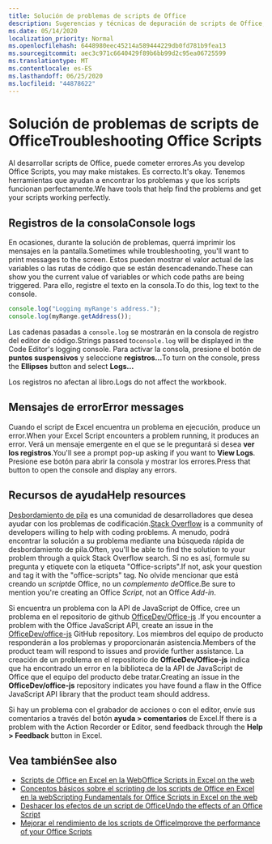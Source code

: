 ```yaml
---
title: Solución de problemas de scripts de Office
description: Sugerencias y técnicas de depuración de scripts de Office, así como recursos de ayuda.
ms.date: 05/14/2020
localization_priority: Normal
ms.openlocfilehash: 6448980eec45214a589444229db0fd781b9fea13
ms.sourcegitcommit: aec3c971c6640429f89b6bb99d2c95ea06725599
ms.translationtype: MT
ms.contentlocale: es-ES
ms.lasthandoff: 06/25/2020
ms.locfileid: "44878622"
---
```

# <a name="troubleshooting-office-scripts"></a><span data-ttu-id="5057e-103">Solución de problemas de scripts de Office</span><span class="sxs-lookup"><span data-stu-id="5057e-103">Troubleshooting Office Scripts</span></span>

<span data-ttu-id="5057e-104">Al desarrollar scripts de Office, puede cometer errores.</span><span class="sxs-lookup"><span data-stu-id="5057e-104">As you develop Office Scripts, you may make mistakes.</span></span> <span data-ttu-id="5057e-105">Es correcto.</span><span class="sxs-lookup"><span data-stu-id="5057e-105">It's okay.</span></span> <span data-ttu-id="5057e-106">Tenemos herramientas que ayudan a encontrar los problemas y que los scripts funcionan perfectamente.</span><span class="sxs-lookup"><span data-stu-id="5057e-106">We have tools that help find the problems and get your scripts working perfectly.</span></span>

## <a name="console-logs"></a><span data-ttu-id="5057e-107">Registros de la consola</span><span class="sxs-lookup"><span data-stu-id="5057e-107">Console logs</span></span>

<span data-ttu-id="5057e-108">En ocasiones, durante la solución de problemas, querrá imprimir los mensajes en la pantalla.</span><span class="sxs-lookup"><span data-stu-id="5057e-108">Sometimes while troubleshooting, you'll want to print messages to the screen.</span></span> <span data-ttu-id="5057e-109">Estos pueden mostrar el valor actual de las variables o las rutas de código que se están desencadenando.</span><span class="sxs-lookup"><span data-stu-id="5057e-109">These can show you the current value of variables or which code paths are being triggered.</span></span> <span data-ttu-id="5057e-110">Para ello, registre el texto en la consola.</span><span class="sxs-lookup"><span data-stu-id="5057e-110">To do this, log text to the console.</span></span>

```TypeScript
console.log("Logging myRange's address.");
console.log(myRange.getAddress());
```

<span data-ttu-id="5057e-111">Las cadenas pasadas a `console.log` se mostrarán en la consola de registro del editor de código.</span><span class="sxs-lookup"><span data-stu-id="5057e-111">Strings passed to`console.log` will be displayed in the Code Editor's logging console.</span></span> <span data-ttu-id="5057e-112">Para activar la consola, presione el botón de **puntos suspensivos** y seleccione **registros...**</span><span class="sxs-lookup"><span data-stu-id="5057e-112">To turn on the console, press the **Ellipses** button and select **Logs...**</span></span>

<span data-ttu-id="5057e-113">Los registros no afectan al libro.</span><span class="sxs-lookup"><span data-stu-id="5057e-113">Logs do not affect the workbook.</span></span>

## <a name="error-messages"></a><span data-ttu-id="5057e-114">Mensajes de error</span><span class="sxs-lookup"><span data-stu-id="5057e-114">Error messages</span></span>

<span data-ttu-id="5057e-115">Cuando el script de Excel encuentra un problema en ejecución, produce un error.</span><span class="sxs-lookup"><span data-stu-id="5057e-115">When your Excel Script encounters a problem running, it produces an error.</span></span> <span data-ttu-id="5057e-116">Verá un mensaje emergente en el que se le preguntará si desea **ver los registros**.</span><span class="sxs-lookup"><span data-stu-id="5057e-116">You'll see a prompt pop-up asking if you want to **View Logs**.</span></span> <span data-ttu-id="5057e-117">Presione ese botón para abrir la consola y mostrar los errores.</span><span class="sxs-lookup"><span data-stu-id="5057e-117">Press that button to open the console and display any errors.</span></span>

## <a name="help-resources"></a><span data-ttu-id="5057e-118">Recursos de ayuda</span><span class="sxs-lookup"><span data-stu-id="5057e-118">Help resources</span></span>

<span data-ttu-id="5057e-119">[Desbordamiento de pila](https://stackoverflow.com/questions/tagged/office-scripts) es una comunidad de desarrolladores que desea ayudar con los problemas de codificación.</span><span class="sxs-lookup"><span data-stu-id="5057e-119">[Stack Overflow](https://stackoverflow.com/questions/tagged/office-scripts) is a community of developers willing to help with coding problems.</span></span> <span data-ttu-id="5057e-120">A menudo, podrá encontrar la solución a su problema mediante una búsqueda rápida de desbordamiento de pila.</span><span class="sxs-lookup"><span data-stu-id="5057e-120">Often, you'll be able to find the solution to your problem through a quick Stack Overflow search.</span></span> <span data-ttu-id="5057e-121">Si no es así, formule su pregunta y etiquete con la etiqueta "Office-scripts".</span><span class="sxs-lookup"><span data-stu-id="5057e-121">If not, ask your question and tag it with the "office-scripts" tag.</span></span> <span data-ttu-id="5057e-122">No olvide mencionar que está creando un *script*de Office, no un *complemento de*Office.</span><span class="sxs-lookup"><span data-stu-id="5057e-122">Be sure to mention you're creating an Office *Script*, not an Office *Add-in*.</span></span>

<span data-ttu-id="5057e-123">Si encuentra un problema con la API de JavaScript de Office, cree un problema en el repositorio de github [OfficeDev/Office-js](https://github.com/OfficeDev/office-js) .</span><span class="sxs-lookup"><span data-stu-id="5057e-123">If you encounter a problem with the Office JavaScript API, create an issue in the [OfficeDev/office-js](https://github.com/OfficeDev/office-js) GitHub repository.</span></span> <span data-ttu-id="5057e-124">Los miembros del equipo de producto responderán a los problemas y proporcionarán asistencia.</span><span class="sxs-lookup"><span data-stu-id="5057e-124">Members of the product team will respond to issues and provide further assistance.</span></span> <span data-ttu-id="5057e-125">La creación de un problema en el repositorio de **OfficeDev/Office-js** indica que ha encontrado un error en la biblioteca de la API de JavaScript de Office que el equipo del producto debe tratar.</span><span class="sxs-lookup"><span data-stu-id="5057e-125">Creating an issue in the **OfficeDev/office-js** repository indicates you have found a flaw in the Office JavaScript API library that the product team should address.</span></span>

<span data-ttu-id="5057e-126">Si hay un problema con el grabador de acciones o con el editor, envíe sus comentarios a través del botón **ayuda > comentarios** de Excel.</span><span class="sxs-lookup"><span data-stu-id="5057e-126">If there is a problem with the Action Recorder or Editor, send feedback through the **Help > Feedback** button in Excel.</span></span>

## <a name="see-also"></a><span data-ttu-id="5057e-127">Vea también</span><span class="sxs-lookup"><span data-stu-id="5057e-127">See also</span></span>

- [<span data-ttu-id="5057e-128">Scripts de Office en Excel en la Web</span><span class="sxs-lookup"><span data-stu-id="5057e-128">Office Scripts in Excel on the web</span></span>](../overview/excel.md)
- [<span data-ttu-id="5057e-129">Conceptos básicos sobre el scripting de los scripts de Office en Excel en la web</span><span class="sxs-lookup"><span data-stu-id="5057e-129">Scripting Fundamentals for Office Scripts in Excel on the web</span></span>](../develop/scripting-fundamentals.md)
- [<span data-ttu-id="5057e-130">Deshacer los efectos de un script de Office</span><span class="sxs-lookup"><span data-stu-id="5057e-130">Undo the effects of an Office Script</span></span>](undo.md)
- [<span data-ttu-id="5057e-131">Mejorar el rendimiento de los scripts de Office</span><span class="sxs-lookup"><span data-stu-id="5057e-131">Improve the performance of your Office Scripts</span></span>](../develop/web-client-performance.md)
